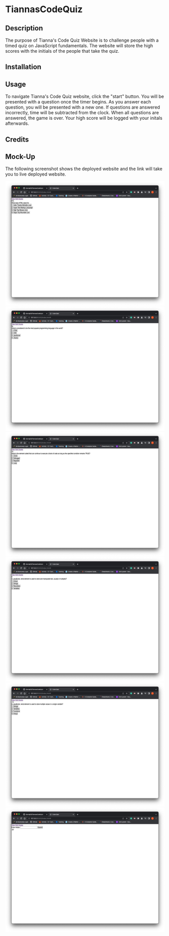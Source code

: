 # TiannasCodeQuiz

## Description

The purpose of Tianna's Code Quiz Website is to challenge people with a timed quiz on JavaScript fundamentals. The website will store the high scores with the initials of the people that take the quiz.


## Installation


## Usage

To navigate Tianna's Code Quiz website, click the "start" button. You will be presented with a question once the timer begins. As you answer each question, you will be presented with a new one. If questions are answered incorrectly, time will be subtracted from the clock. When all questions are answered, the game is over. Your high score will be logged with your initals afterwards.


## Credits


## Mock-Up

The following screenshot shows the deployed website and the link will take you to live deployed website.

![screen shot](./images/First%20Question.jpeg)
![screen shot](./images/Second%20Question.jpeg)
![screen shot](./images/Third%20Question.jpeg)
![screen shot](./images/Fourth%20Question.jpeg)
![screen shot](./images/Fifth%20Question.jpeg)
![screen shot](./images/Last%20Page.jpeg)
